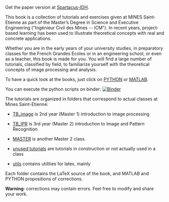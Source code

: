 Get the paper version at [Spartacus-IDH](https://spartacus-idh.com/068.html).

This book is a collection of tutorials and exercises given at MINES Saint-Etienne as part of the Master’s Degree in Science and Executive Engineering ("Ingénieur Civil des Mines -- ICM"). In recent years, project-based learning has been used to illustrate theoretical concepts with real and concrete applications.

Whether you are in the early years of your university studies, in preparatory classes for the French Grandes Ecoles or in an engineering school, or even as a teacher, this book is made for you. You will find a large number of tutorials, classified by field, to familiarize yourself with the theoretical concepts of image processing and analysis.

To have a quick look at the books, just click on [PYTHON](book/tutorials_python.pdf) or [MATLAB](book/tutorials_matlab.pdf).


You can execute the python scripts on binder: [![Binder](https://mybinder.org/badge_logo.svg)](https://mybinder.org/v2/gh/yg42/iptutorials/master)

The tutorials are organized in folders that correspond to actual classes at Mines Saint-Etienne:

- [TB_image](TB_image) is 2nd year (Master 1) introduction to image processing
- [TB_IPR](TB_IPR) is 3rd year (Master 2) introduction to Image and Pattern Recognition
- [MASTER](MASTER_mispa) is another Master 2 class.

- [unused tutorials](tp_en_attente) are tutorials in construction or not actually used in a class
- [utils](utils) contains utilities for latex, mainly

Each folder contains the LaTeX source of the book, and MATLAB and PYTHON propositions of corrections.

**Warning**: corrections may contain errors. Feel free to modify and share your work.

